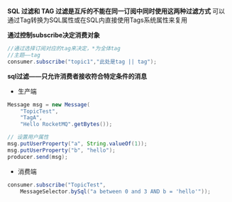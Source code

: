 ​**​SQL 过滤和 TAG 过滤是互斥的​​
不能在同一订阅中同时使用这两种过滤方式**
可以通过Tag转换为SQL属性或在SQL内直接使用Tags系统属性来复用

**通过控制subscribe决定消费对象**
```java
//通过选择订阅对应的tag来决定，*为全体tag
//主题——tag
consumer.subscribe("topic1","此处是tag || tag");
```

**sql过滤——只允许消费者接收符合特定条件的消息**
- 生产端
```java
Message msg = new Message(
    "TopicTest", 
    "TagA", 
    "Hello RocketMQ".getBytes());

// 设置用户属性
msg.putUserProperty("a", String.valueOf(1));
msg.putUserProperty("b", "hello");
producer.send(msg);
```
- 消费端
```java
consumer.subscribe("TopicTest", 
    MessageSelector.bySql("a between 0 and 3 AND b = 'hello'"));
```